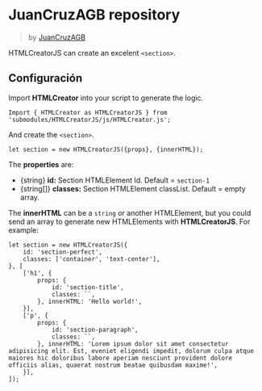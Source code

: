 
# JuanCruzAGB repository
> by [JuanCruzAGB](https://github.com/JuanCruzAGB)

HTMLCreatorJS can create an excelent `<section>`.

## Configuración
Import **HTMLCreator** into your script to generate the logic.
```
Import { HTMLCreator as HTMLCreatorJS } from 'submodules/HTMLCreatorJS/js/HTMLCreator.js';
```
And create the `<section>`.
```
let section = new HTMLCreatorJS({props}, {innerHTML});
```
The **properties** are:
- {string} **id:** Section HTMLElement Id. Default = `section-1`
- {string[]} **classes:** Section HTMLElement classList. Default = empty array.

The **innerHTML** can be a `string` or another HTMLElement, but you could send an array to generate new HTMLElements with **HTMLCreatorJS**. For example:
```
let section = new HTMLCreatorJS({
	id: 'section-perfect',
	classes: ['container', 'text-center'],
}, [
	['h1', {
		props: {
			id: 'section-title',
			classes: ``,
		}, innerHTML: 'Hello world!',
	}],
	['p', {
		props: {
			id: 'section-paragraph',
			classes: ``,
		}, innerHTML: 'Lorem ipsum dolor sit amet consectetur adipisicing elit. Est, eveniet eligendi impedit, dolorum culpa atque maiores hic doloribus labore aperiam nesciunt provident dolore officiis alias, quaerat nostrum beatae quibusdam maxime!',
	}],
]);
```